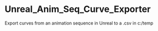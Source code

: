# Unreal_Anim_Seq_Curve_Exporter
Export curves from an animation sequence in Unreal to a .csv in c:/temp
